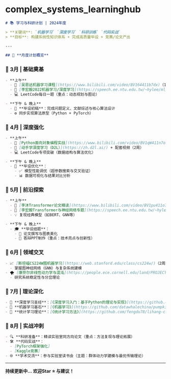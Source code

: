 # complex_systems_learninghub



```markdown
# 📚 学习与科研计划 | 2024年度

> **关键词**: `机器学习` `深度学习` `科研训练` `代码实战`  
> **目标**: 构建系统性知识体系 + 完成高质量毕设 + 竞赛/论文产出

---

## 🌟 **月度计划概览**
```

### 📅 **3月 | 基础奠基**  
```markdown
- **上午**  
  - 🎥 [吴恩达机器学习课程](https://www.bilibili.com/video/BV164411b7dx)（1周）  
  - 🧠 [李宏毅2022机器学习/深度学习](https://speech.ee.ntu.edu.tw/~hylee/ml/2022-spring.php)（2周）  
  - 💻 LeetCode每日一题（重点：动态规划与图论）  

- **下午 & 晚上**  
  - 📝 **毕设初稿**：完成问题定义、文献综述与核心算法设计  
  - ⚙️ 同步实现算法原型（Python + PyTorch）
```

### 📅 **4月 | 深度强化**  
```markdown
- **上午**  
  - 🐍 [Python面向对象编程实战](https://www.bilibili.com/video/BV1qW411n7o4)（1周）  
  - 📖 [动手学深度学习（D2L）](https://zh.d2l.ai/) + 配套视频（2周）  
  - 💻 LeetCode专项突破（数据结构与算法优化）  

- **下午 & 晚上**  
  - 🔧 **毕设优化**：  
    - ✅ 模型性能调优（超参数搜索与交叉验证）  
    - 📊 数据可视化与结果对比分析  
```

### 📅 **5月 | 前沿探索**  
```markdown
- **上午**  
  - 🧩 [李沐Transformer论文精读](https://www.bilibili.com/video/BV1pu411o7BE)（1周）  
  - 🚀 [李宏毅Transformer与神经网络专题](https://speech.ee.ntu.edu.tw/~hylee/dl/2023-spring.php)（2周）  
  - 💡 复现经典模型（如BERT、GNN等）  

- **下午 & 晚上**  
  - 🎓 **毕设结题**：  
    - 📑 论文撰写与图表美化  
    - 📢 答辩PPT制作（重点：技术亮点与创新性）
```

### 📅 **6月 | 领域交叉**  
```markdown
- 📈 [斯坦福CS224W图机器学习](https://web.stanford.edu/class/cs224w/)（2周）  
  - 掌握图神经网络（GNN）与复杂系统建模  
- 🌪️ [康奈尔非线性动力学与混沌](https://people.ece.cornell.edu/land/PROJECTS/NonlinearDynamics/)（2周）  
  - 研究系统稳定性与分岔理论
```

### 📅 **7月 | 理论深化**  
```markdown
- 📘 **深度学习圣经**：[《深度学习入门：基于Python的理论与实现》](https://github.com/oreilly-japan/deep-learning-from-scratch)（鱼书）  
- 🍉 **机器学习基石**：[《机器学习》](https://github.com/datawhalechina/pumpkin-book)（西瓜书+南瓜书）  
- 📐 **统计学习理论**：[《统计学习方法》](https://github.com/fengdu78/lihang-code)（重点：数学推导与泛化性证明）
```

### 📅 **8月 | 实战冲刺**  
```markdown
- 🔍 **科研准备**：精读实验室同方向论文（重点：方法复现与理论拓展）  
- 🛠️ **代码实战**：  
  - [PyTorch框架强化]
  - [Kaggle竞赛]  
- 🌐 **学术交流**：参与实验室读书会（主题：群体动力学建模与最优传输理论）
```



---

**持续更新中... 欢迎Star ⭐ 与建议！**

